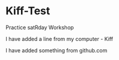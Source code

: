 # Kiff-Test
Practice satRday Workshop

I have added a line from my computer - Kiff

I have added something from github.com
